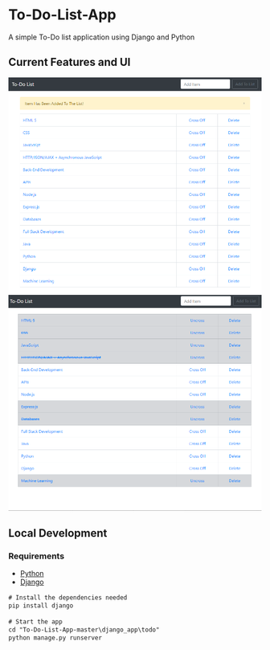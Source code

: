 # To-Do-List-App
A simple To-Do list application using Django and Python

## Current Features and UI

<img src="images/Image1.PNG" weight="350" height="430">    <img src="images/Image3.PNG" weight="350" height="430">


## Local Development
### Requirements
 - [Python](https://www.python.org/downloads/)
 - [Django](https://www.djangoproject.com/)

```
# Install the dependencies needed
pip install django

# Start the app
cd "To-Do-List-App-master\django_app\todo" 
python manage.py runserver

```
